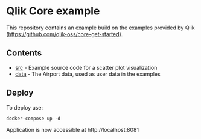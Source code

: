 # Qlik Core example

This repository contains an example build on the examples provided by Qlik (https://github.com/qlik-oss/core-get-started).

## Contents

- [src](./src/) - Example source code for a scatter plot visualization
- [data](./data) - The Airport data, used as user data in the examples

## Deploy

To deploy use:

```
docker-compose up -d
```

Application is now accessible at http://localhost:8081
